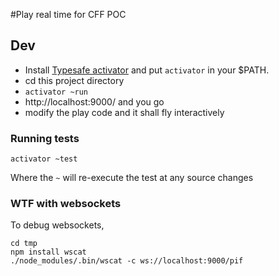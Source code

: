 #Play real time for CFF POC


## Dev

 * Install [Typesafe activator](https://www.typesafe.com/activator/download) and put `activator` in your $PATH.
 * cd this project directory
 * `activator ~run`
 * http://localhost:9000/ and you go
 * modify the play code and it shall fly interactively
 
 
### Running tests

    activator ~test
    
Where the `~` will re-execute the test at any source changes


### WTF with websockets

To debug websockets, 

    cd tmp
    npm install wscat
    ./node_modules/.bin/wscat -c ws://localhost:9000/pif
